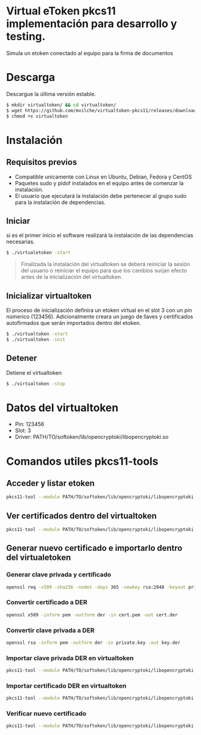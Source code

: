 # Virtual eToken pkcs11 implementación para desarrollo y testing.

Simula un etoken conectado al equipo para la firma de documentos

# Descarga

Descargue la última versión estable.

```sh
$ mkdir virtualtoken/ && cd virtualtoken/
$ wget https://github.com/mvilche/virtualtoken-pkcs11/releases/download/v1.3/virtualtoken
$ chmod +x virtualtoken
```

# Instalación

## Requisitos previos

- Compatible unicamente con Linux en Ubuntu, Debian, Fedora y CentOS
- Paquetes sudo y pidof instalados en el equipo antes de comenzar la instalación.
- El usuario que ejecutará la instalación debe pertenecer al grupo sudo para la instalación de dependencias.


## Iniciar

si es el primer inicio el software realizará la instalación de las dependencias necesarias.


```sh
$ ./virtualetoken -start
```

> Finalizada la instalación del virtualtoken 
> se deberá reiniciar la sesión del usuario
> o reiniciar el equipo para que los cambios
> surjan efecto antes de la inicialización
> del virtualtoken.


## Inicializar virtualtoken

El proceso de inicialización definira un etoken virtual en el slot 3 con un pin númerico (123456).
Adicionalmente creara un juego de llaves y certificados autofirmados que serán importados dentro del etoken.

```sh
$ ./virtualtoken -start
$ ./virtualtoken -init
```

## Detener

Detiene el virtualtoken

```sh
$ ./virtualtoken -stop
```

# Datos del virtualtoken

* Pin: 123456
* Slot: 3
* Driver: PATH/TO/softoken/lib/opencryptoki/libopencryptoki.so


# Comandos utiles pkcs11-tools

## Acceder y listar etoken

```sh
pkcs11-tool --module PATH/TO/softoken/lib/opencryptoki/libopencryptoki.so -L --slot 3 --login --pin 123456
```
## Ver certificados dentro del virtualtoken

```sh
pkcs11-tool --module PATH/TO/softoken/lib/opencryptoki/libopencryptoki.so -L --slot 3 --list-objects --type cert
```
## Generar nuevo certificado e importarlo dentro del virtualetoken

### Generar clave privada y certificado

```sh
openssl req -x509 -sha256 -nodes -days 365 -newkey rsa:2048 -keyout private.key -out cert.pem -subj "/CN=testing"
```
### Convertir certificado a DER

```sh
openssl x509 -inform pem -outform der -in cert.pem -out cert.der
```
### Convertir clave privada a DER

```sh
openssl rsa -inform pem -outform der -in private.key -out key.der
```
### Importar clave privada DER en virtualtoken

```sh
pkcs11-tool --module PATH/TO/softoken/lib/opencryptoki/libopencryptoki.so --slot 3 --login --pin 123456 --write-object key.der --type privkey --id 20 --label 'mi_cert'
```
### Importar certificado DER en virtualtoken

```sh
pkcs11-tool --module PATH/TO/softoken/lib/opencryptoki/libopencryptoki.so --slot 3 --login --pin 123456 --write-object cert.der --type cert --id 20 --label 'mi_cert'
```
### Verificar nuevo certificado

```sh
pkcs11-tool --module PATH/TO/softoken/lib/opencryptoki/libopencryptoki.so -L --slot 3 --list-objects --type cert

```
